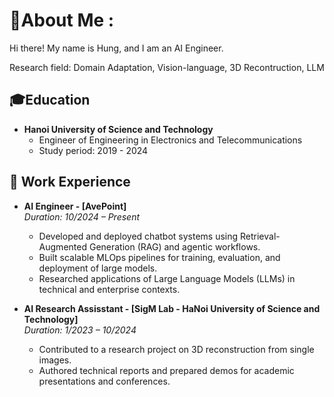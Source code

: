 # 💫About Me :
Hi there! My name is Hung, and I am an AI Engineer. 

Research field: Domain Adaptation, Vision-language, 3D Recontruction, LLM

## 🎓Education
- **Hanoi University of Science and Technology**  
  - Engineer of Engineering in Electronics and Telecommunications  
  - Study period: 2019 - 2024

## 💼 Work Experience

- **AI Engineer - [AvePoint]**  
  *Duration: 10/2024 – Present*  
  - Developed and deployed chatbot systems using Retrieval-Augmented Generation (RAG) and agentic workflows.
  - Built scalable MLOps pipelines for training, evaluation, and deployment of large models.
  - Researched applications of Large Language Models (LLMs) in technical and enterprise contexts.

- **AI Research Assisstant - [SigM Lab - HaNoi University of Science and Technology]**  
  *Duration: 1/2023 – 10/2024*  
  - Contributed to a research project on 3D reconstruction from single images.  
  - Authored technical reports and prepared demos for academic presentations and conferences.

